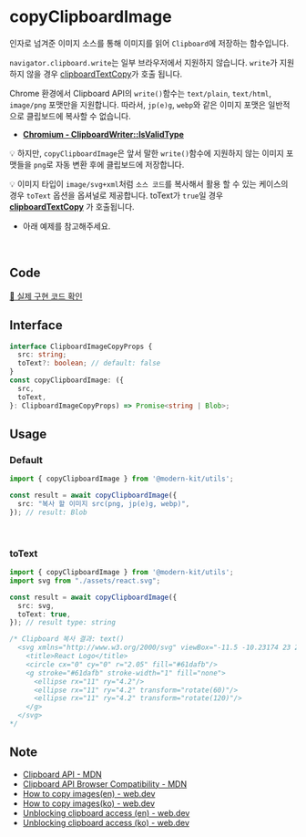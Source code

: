 # copyClipboardImage

인자로 넘겨준 이미지 소스를 통해 이미지를 읽어 `Clipboard`에 저장하는 함수입니다.

`navigator.clipboard.write`는 일부 브라우저에서 지원하지 않습니다. `write`가 지원하지 않을 경우 [clipboardTextCopy](https://modern-agile-team.github.io/modern-kit/docs/utils/clipboard/clipboardTextCopy)가 호출 됩니다.

Chrome 환경에서 Clipboard API의 `write()`함수는 `text/plain`, `text/html`, `image/png` 포맷만을 지원합니다. 따라서, `jp(e)g`, `webp`와 같은 이미지 포맷은 일반적으로 클립보드에 복사할 수 없습니다.
- **[Chromium - ClipboardWriter::IsValidType](https://source.chromium.org/chromium/chromium/src/+/main:third_party/blink/renderer/modules/clipboard/clipboard_writer.cc;l=304;drc=e882b8e4a8272f65cb14c608d3d2bc4f0512aa20)**

💡 하지만, `copyClipboardImage`은 앞서 말한 `write()`함수에 지원하지 않는 이미지 포맷들을 `png`로 자동 변환 후에 클립보드에 저장합니다.

💡 이미지 타입이 `image/svg+xml`처럼 `소스 코드`를 복사해서 활용 할 수 있는 케이스의 경우 `toText` 옵션을 옵셔널로 제공합니다. toText가 `true`일 경우 **[clipboardTextCopy](https://modern-agile-team.github.io/modern-kit/docs/utils/clipboard/clipboardTextCopy)** 가 호출됩니다. 
  - 아래 예제를 참고해주세요.

<br />

## Code
[🔗 실제 구현 코드 확인](https://github.com/modern-agile-team/modern-kit/blob/main/packages/utils/src/clipboard/copyClipboardImage/index.ts)

## Interface
```ts title="typescript"
interface ClipboardImageCopyProps {
  src: string;
  toText?: boolean; // default: false
}
const copyClipboardImage: ({
  src,
  toText,
}: ClipboardImageCopyProps) => Promise<string | Blob>;
```

## Usage
### Default
```ts title="typescript"
import { copyClipboardImage } from '@modern-kit/utils';

const result = await copyClipboardImage({ 
  src: "복사 할 이미지 src(png, jp(e)g, webp)", 
}); // result: Blob
```

<br />

### toText
```ts title="React(typescript)"
import { copyClipboardImage } from '@modern-kit/utils';
import svg from "./assets/react.svg";

const result = await copyClipboardImage({
  src: svg,
  toText: true,
}); // result type: string

/* Clipboard 복사 결과: text()
  <svg xmlns="http://www.w3.org/2000/svg" viewBox="-11.5 -10.23174 23 20.46348">
    <title>React Logo</title>
    <circle cx="0" cy="0" r="2.05" fill="#61dafb"/>
    <g stroke="#61dafb" stroke-width="1" fill="none">
      <ellipse rx="11" ry="4.2"/>
      <ellipse rx="11" ry="4.2" transform="rotate(60)"/>
      <ellipse rx="11" ry="4.2" transform="rotate(120)"/>
    </g>
  </svg>
*/
```

## Note
- [Clipboard API - MDN](https://developer.mozilla.org/en-US/docs/Web/API/Clipboard)
- [Clipboard API Browser Compatibility - MDN](https://developer.mozilla.org/en-US/docs/Web/API/Clipboard#browser_compatibility)
- [How to copy images(en) - web.dev](https://web.dev/patterns/clipboard/copy-images)
- [How to copy images(ko) - web.dev](https://web.dev/patterns/clipboard/copy-images?hl=ko)
- [Unblocking clipboard access (en) - web.dev](https://web.dev/articles/async-clipboard)
- [Unblocking clipboard access (ko) - web.dev](https://web.dev/articles/async-clipboard?hl=ko)